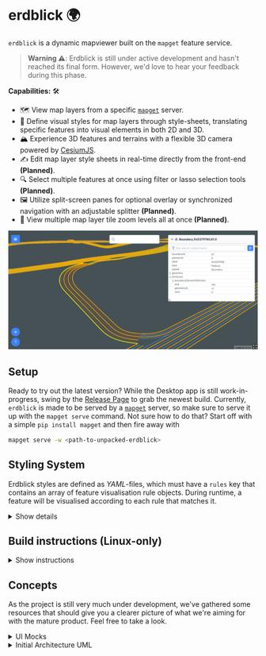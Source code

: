 # erdblick 🌍

`erdblick` is a dynamic mapviewer built on the `mapget` feature service.

> **Warning ⚠️**: Erdblick is still under active development and hasn't reached its final form. However, we'd love to hear your feedback during this phase.

**Capabilities:** 🛠️

* 🗺️ View map layers from a specific [`mapget`](https://github.com/klebert-engineering/mapget) server.
* 🎨 Define visual styles for map layers through style-sheets, translating specific features into visual elements in both 2D and 3D.
* 🏔️ Experience 3D features and terrains with a flexible 3D camera powered by [CesiumJS](https://github.com/CesiumGS/cesium/).
* ✍️ Edit map layer style sheets in real-time directly from the front-end **(Planned)**.
* 🔍 Select multiple features at once using filter or lasso selection tools **(Planned)**.
* 🖼️ Utilize split-screen panes for optional overlay or synchronized navigation with an adjustable splitter **(Planned)**.
* 🔎 View multiple map layer tile zoom levels all at once **(Planned)**.

![mapget ui](./docs/erdblick.png)

## Setup

Ready to try out the latest version? 
While the Desktop app is still work-in-progress, swing by the [Release Page](https://github.com/Klebert-Engineering/erdblick/releases) to grab the newest build. 
Currently, `erdblick` is made to be served by a [`mapget`](https://github.com/klebert-engineering/mapget) server, 
so make sure to serve it up with the `mapget serve` command. 
Not sure how to do that? Start off with a simple `pip install mapget` and then fire away with 
```bash
mapget serve -w <path-to-unpacked-erdblick>
```

## Styling System

Erdblick styles are defined as *YAML*-files, which must have a `rules` key that contains an array of
feature visualisation rule objects. During runtime, a feature will be visualised according to each
rule that matches it.

<details>
<summary>Show details</summary>

### Custom Style Declarations

It is possible to apply own custom styles easily. 
On build, Erdblick automatically picks up `.yaml` style files from `styles` directory (where you can drop your custom files) 
and bundles them in `static/bundle/styles` (in case you are using a pre-built Erdblick distribution, 
you can directly put your styles in `static/bundle/styles`).

For Erdblick to apply custom styles, it expects the following declarations for the styles in `config/config.json` 
(in case you are using a pre-built Erdblick distribution, you can directly create your configuration in `static/config.json`):
```json
{
   "styles": [
       { "id": "Your Style ID", "url": "style.yaml" },
       { "id": "Your Style ID2", "url": "style_2.yaml" }
   ]
}
```
where `url` field must be a path relative to `static/bundle/styles` and `id` is used to identify the particular style in GUI.

Currently, it's also possible to export and import styles in GUI. Styles imported this way will persist in the `local storage` of the browser.

### Style Definitions

Each rule within the YAML `rules` array can have the following fields. Any field marked with __`*`__ is optional:

| Field                 | Description                                                                                          | Type                                                       | Example Value        |
|-----------------------|------------------------------------------------------------------------------------------------------|------------------------------------------------------------|----------------------|
| `geometry`            | List of feature geometry type(s) the rule applies to.                                                | At least one of `"point"`,`"mesh"`, `"line"`, `"polygon"`. | `["point", "mesh"]`  |
| `type`__*__           | A regular expression to match against a feature type.                                                | String                                                     | `"Lane\|Boundary"`   |
| `filter`__*__         | A [simfil](https://github.com/klebert-engineering/simfil) filter expression.                         | String                                                     | `*roadClass == 4`    |
| `color`__*__          | A hexadecimal color code or [CSS color name](https://www.w3.org/wiki/CSS/Properties/color/keywords). | String                                                     | `"#FF5733"`, `red`   |
| `opacity`__*__        | A float value between 0 and 1 indicating the opacity.                                                | Float                                                      | `0.8`                |
| `width`__*__          | Specifies the line width or point diameter (default in pixels).                                      | Float                                                      | `4.5`                |
| `flat`__*__           | Clamps the feature to the ground (Does not work for meshes).                                         | Boolean                                                    | `true`, `false`      |
| `outline-color`__*__  | Point outline color.                                                                                 | String                                                     | `green`, `#fff`      |
| `outline-width`__*__  | Point outline width in px.                                                                           | Float                                                      | `3.6`                |
| `near-far-scale`__*__ | For points, indicate (`near-alt-meters`, `near-scale`, `far-alt-meters`, `far-scale`).               | Array of four Floats.                                      | `[1.5e2,10,8.0e6,0]` |
| `arrow`__*__          | For arrows at the end of the line or on both beginning and end.                                      | String.                                                    | `double`, `single`   |
| `dashed`__*__         | Indicate that a line has dashes.                                                                     | Boolean.                                                   | `true`               |
| `gap-color`__*__      | If a gap between dashes has a color.                                                                 | String                                                     | `blue`, `#aaa`       |
| `dash-length`__*__    | Size of a dash in pixels.                                                                            | Integer.                                                   | '16'                 |
| `dash-pattern`__*__   | A 16 bit pattern for the dash.                                                                       | Integer.                                                   | '255'                |
| `first-of`__*__       | Mark a rule as a parent of a fallback rule list. See description below.                              | Array of Rule objects.                                     | See example below.   |


**About `first-of`:**

Normally, all style rules from a style sheet are naively applied to all matching features.
However, usually, it will be sufficient if only the first matching rule from a list
is applied. This allows a simple fallback rule at the bottom of the list. For this purpose,
the `first-of` style rule field exists. It may be applied as follows:

```yaml
rules:
- type: Road
  first-of:
    - (subrule-1...)
    - (subrule-2...)
    - (subrule-n)
```

Note, that all attributes except for `type`, `filter` and `first-of` are propagated
from the parent rule to the subrules. For example, a parent rule `color` will be applied
to the child, unless the child overrides the color. It is explicitly allowed
that sub-rules may have sub-rules themselves.

**A brief example:**

```yaml
rules:
  - geometry:
      - point
      - mesh
    type: "Landmark"
    filter: "properties.someProperty == someValue"
    color: "#FF5733"
    opacity: 0.8
    width: 4.5
  - geometry:
      - line
      - polygon
    type: "Boundary"
    color: "#33FF57"
```

</details>

## Build instructions (Linux-only)

<details>
<summary>Show instructions</summary>

Make sure that these prerequisite dependencies are installed:

| Dependency | Version |
|------------|---------|
| `node`     | 21.3.0+ |
| `npm`      | 10.2.4+ |
| `cmake`    | 3.24+ |

Run the setup script once to pull Emscripten SDK:

```bash
./ci/00_linux_setup.bash
```

To build the project, run:

```bash
./ci/10_linux_build.bash
```

To rebuild the project (skipping checkouts and CMake initialization), run:

```bash
./ci/20_linux_rebuild.bash
```

You will find the resulting built web app under the directory `./static`.

You can also build the `erdblick-core` library with a standard C++ compiler
in an IDE of your choice. This is also useful to run the unit-tests.

</details>

## Concepts

As the project is still very much under development, we've gathered
some resources that should give you a clearer picture of what we're aiming
for with the mature product. Feel free to take a look.

<details>
<summary>UI Mocks</summary>

You'll find a series of mockups showcasing our proposed user interface in various scenarios.
Keep an eye out for notes within the images - they provide extra insight into specific features.

#### Overview

![overview](docs/erdblick_ui_overview.svg)

#### Search Bar

![search](docs/erdblick_ui_search.svg)

#### Selection View

![selection-view](docs/erdblick_ui_sel.svg)

#### Split View

![split-view](docs/erdblick_ui_split.svg)

</details>

<details>
<summary>Initial Architecture UML</summary>

### Architecture

Second is a UML diagram giving you an overview of our emerging architecture.
Look out for comments within the diagram - they're there to give you a bit more
context on how the parts fit together.

![arch](docs/erdblick_uml.svg)

Keep in mind, that these concepts are always up for changing.

</details>